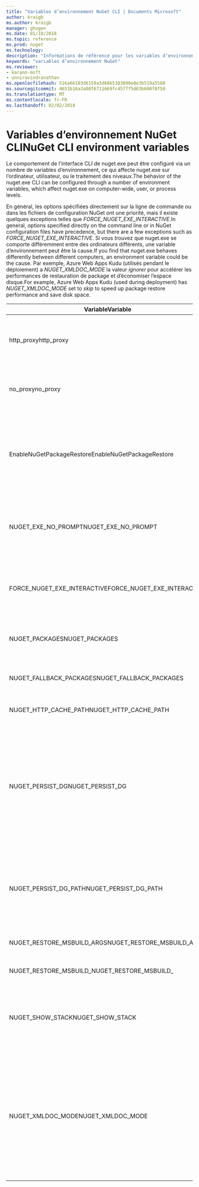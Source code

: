 ```yaml
---
title: "Variables d’environnement NuGet CLI | Documents Microsoft"
author: kraigb
ms.author: kraigb
manager: ghogen
ms.date: 01/18/2018
ms.topic: reference
ms.prod: nuget
ms.technology: 
description: "Informations de référence pour les variables d’environnement nuget.exe"
keywords: "variables d’environnement NuGet"
ms.reviewer:
- karann-msft
- unniravindranathan
ms.openlocfilehash: 516a66103d6159a3d68b5383090e8e3b519a5588
ms.sourcegitcommit: 4651b16a3a08f6711669fc4577f5d63b600f8f58
ms.translationtype: MT
ms.contentlocale: fr-FR
ms.lasthandoff: 02/02/2018
---
```

# <a name="nuget-cli-environment-variables"></a><span data-ttu-id="7cfd8-104">Variables d’environnement NuGet CLI</span><span class="sxs-lookup"><span data-stu-id="7cfd8-104">NuGet CLI environment variables</span></span>

<span data-ttu-id="7cfd8-105">Le comportement de l’interface CLI de nuget.exe peut être configuré via un nombre de variables d’environnement, ce qui affecte nuget.exe sur l’ordinateur, utilisateur, ou le traitement des niveaux.</span><span class="sxs-lookup"><span data-stu-id="7cfd8-105">The behavior of the nuget.exe CLI can be configured through a number of environment variables, which affect nuget.exe on computer-wide, user, or process levels.</span></span>

<span data-ttu-id="7cfd8-106">En général, les options spécifiées directement sur la ligne de commande ou dans les fichiers de configuration NuGet ont une priorité, mais il existe quelques exceptions telles que *FORCE_NUGET_EXE_INTERACTIVE*.</span><span class="sxs-lookup"><span data-stu-id="7cfd8-106">In general, options specified directly on the command line or in NuGet configuration files have precedence, but there are a few exceptions such as *FORCE_NUGET_EXE_INTERACTIVE*.</span></span> <span data-ttu-id="7cfd8-107">Si vous trouvez que nuget.exe se comporte différemment entre des ordinateurs différents, une variable d’environnement peut être la cause.</span><span class="sxs-lookup"><span data-stu-id="7cfd8-107">If you find that nuget.exe behaves differently between different computers, an environment variable could be the cause.</span></span> <span data-ttu-id="7cfd8-108">Par exemple, Azure Web Apps Kudu (utilisés pendant le déploiement) a *NUGET_XMLDOC_MODE* la valeur *ignorer* pour accélérer les performances de restauration de package et d’économiser l’espace disque.</span><span class="sxs-lookup"><span data-stu-id="7cfd8-108">For example, Azure Web Apps Kudu (used during deployment) has *NUGET_XMLDOC_MODE* set to *skip* to speed up package restore performance and save disk space.</span></span>

| <span data-ttu-id="7cfd8-109">Variable</span><span class="sxs-lookup"><span data-stu-id="7cfd8-109">Variable</span></span> | <span data-ttu-id="7cfd8-110">Description</span><span class="sxs-lookup"><span data-stu-id="7cfd8-110">Description</span></span> | <span data-ttu-id="7cfd8-111">Notes</span><span class="sxs-lookup"><span data-stu-id="7cfd8-111">Remarks</span></span> |
| --- | --- | --- |
| <span data-ttu-id="7cfd8-112">http_proxy</span><span class="sxs-lookup"><span data-stu-id="7cfd8-112">http_proxy</span></span> | <span data-ttu-id="7cfd8-113">Serveur proxy HTTP utilisé pour les opérations de NuGet HTTP.</span><span class="sxs-lookup"><span data-stu-id="7cfd8-113">Http proxy used for NuGet HTTP operations.</span></span> | <span data-ttu-id="7cfd8-114">Cela serait spécifiée en tant que `http://<username>:<password>@proxy.com`.</span><span class="sxs-lookup"><span data-stu-id="7cfd8-114">This would be specified as `http://<username>:<password>@proxy.com`.</span></span> |
| <span data-ttu-id="7cfd8-115">no_proxy</span><span class="sxs-lookup"><span data-stu-id="7cfd8-115">no_proxy</span></span> | <span data-ttu-id="7cfd8-116">Configure les domaines de contourner l’utilisation de proxy.</span><span class="sxs-lookup"><span data-stu-id="7cfd8-116">Configures domains to bypass from using proxy.</span></span> | <span data-ttu-id="7cfd8-117">Spécifié en tant que domaines séparés par des virgules (,).</span><span class="sxs-lookup"><span data-stu-id="7cfd8-117">Specified as domains separated by comma (,).</span></span> |
| <span data-ttu-id="7cfd8-118">EnableNuGetPackageRestore</span><span class="sxs-lookup"><span data-stu-id="7cfd8-118">EnableNuGetPackageRestore</span></span> | <span data-ttu-id="7cfd8-119">Indicateur signalant si NuGet doit implicitement donner leur consentement si requis par le package lors de la restauration.</span><span class="sxs-lookup"><span data-stu-id="7cfd8-119">Flag for if NuGet should implicitly grant consent if that's required by package on restore.</span></span> | <span data-ttu-id="7cfd8-120">Indicateur spécifié est spécifié.</span><span class="sxs-lookup"><span data-stu-id="7cfd8-120">Specified flag is specified</span></span> | <span data-ttu-id="7cfd8-121">en tant que *true* ou *1*, toute autre valeur traitée en tant qu’indicateur pas définie.</span><span class="sxs-lookup"><span data-stu-id="7cfd8-121">as *true* or *1*, any other value treated as flag not set.</span></span> |
| <span data-ttu-id="7cfd8-122">NUGET_EXE_NO_PROMPT</span><span class="sxs-lookup"><span data-stu-id="7cfd8-122">NUGET_EXE_NO_PROMPT</span></span> | <span data-ttu-id="7cfd8-123">Empêche le fichier exe pour demander des informations d’identification.</span><span class="sxs-lookup"><span data-stu-id="7cfd8-123">Prevents the exe for prompting for credentials.</span></span>| <span data-ttu-id="7cfd8-124">Toute valeur sauf une chaîne null ou vide est considérée comme cela indicateur ensemble/true.</span><span class="sxs-lookup"><span data-stu-id="7cfd8-124">Any value except null or empty string will be treated as this flag set/true.</span></span> |
<span data-ttu-id="7cfd8-125">FORCE_NUGET_EXE_INTERACTIVE</span><span class="sxs-lookup"><span data-stu-id="7cfd8-125">FORCE_NUGET_EXE_INTERACTIVE</span></span> | <span data-ttu-id="7cfd8-126">Variable d’environnement global pour forcer le mode interactif.</span><span class="sxs-lookup"><span data-stu-id="7cfd8-126">Global environment variable to force interactive mode.</span></span> | <span data-ttu-id="7cfd8-127">Toute valeur sauf une chaîne null ou vide est considérée comme cela indicateur ensemble/true.</span><span class="sxs-lookup"><span data-stu-id="7cfd8-127">Any value except null or empty string will be treated as this flag set/true.</span></span> |
| <span data-ttu-id="7cfd8-128">NUGET_PACKAGES</span><span class="sxs-lookup"><span data-stu-id="7cfd8-128">NUGET_PACKAGES</span></span> | <span data-ttu-id="7cfd8-129">Chemin d’accès où les packages sont stockés / mis en cache.</span><span class="sxs-lookup"><span data-stu-id="7cfd8-129">Path to where packages are stored / cached.</span></span> | <span data-ttu-id="7cfd8-130">Spécifié comme chemin d’accès absolu.</span><span class="sxs-lookup"><span data-stu-id="7cfd8-130">Specified as absolute path.</span></span> |
| <span data-ttu-id="7cfd8-131">NUGET_FALLBACK_PACKAGES</span><span class="sxs-lookup"><span data-stu-id="7cfd8-131">NUGET_FALLBACK_PACKAGES</span></span> | <span data-ttu-id="7cfd8-132">Dossiers de packages de secours global.</span><span class="sxs-lookup"><span data-stu-id="7cfd8-132">Global fallback packages folders.</span></span> | <span data-ttu-id="7cfd8-133">Chemins d’accès du dossier absolu séparés par un point-virgule ( ;).</span><span class="sxs-lookup"><span data-stu-id="7cfd8-133">Absolute folder paths separated by semicolon (;).</span></span> |
| <span data-ttu-id="7cfd8-134">NUGET_HTTP_CACHE_PATH</span><span class="sxs-lookup"><span data-stu-id="7cfd8-134">NUGET_HTTP_CACHE_PATH</span></span> | <span data-ttu-id="7cfd8-135">Dossier du cache HTTP.</span><span class="sxs-lookup"><span data-stu-id="7cfd8-135">HTTP cache folder.</span></span> | <span data-ttu-id="7cfd8-136">Spécifié comme chemin d’accès absolu.</span><span class="sxs-lookup"><span data-stu-id="7cfd8-136">Specified as absolute path.</span></span> |
| <span data-ttu-id="7cfd8-137">NUGET_PERSIST_DG</span><span class="sxs-lookup"><span data-stu-id="7cfd8-137">NUGET_PERSIST_DG</span></span> | <span data-ttu-id="7cfd8-138">Indicateur précisant si les fichiers de groupe de distribution (les données collectées à partir de MSBuild) doivent être persistante.</span><span class="sxs-lookup"><span data-stu-id="7cfd8-138">Flag indicating if dg files (data collected from MSBuild) should be persisted.</span></span> | <span data-ttu-id="7cfd8-139">Spécifié en tant que *true* ou *false* (par défaut), si la valeur pas NUGET_PERSIST_DG_PATH sera stocké dans le répertoire temporaire (dossier NuGetScratch dans le répertoire temp environnement actuel).</span><span class="sxs-lookup"><span data-stu-id="7cfd8-139">Specified as *true* or *false* (default), if NUGET_PERSIST_DG_PATH not set will be stored to temporary directory (NuGetScratch folder in current environment temp directory).</span></span> |
| <span data-ttu-id="7cfd8-140">NUGET_PERSIST_DG_PATH</span><span class="sxs-lookup"><span data-stu-id="7cfd8-140">NUGET_PERSIST_DG_PATH</span></span> | <span data-ttu-id="7cfd8-141">Chemin d’accès pour conserver les fichiers de groupe de distribution.</span><span class="sxs-lookup"><span data-stu-id="7cfd8-141">Path to persist dg files.</span></span> | <span data-ttu-id="7cfd8-142">Spécifié en tant que chemin d’accès absolu, cette option est utilisée uniquement lorsque *NUGET_PERSIST_DG* est définie sur true.</span><span class="sxs-lookup"><span data-stu-id="7cfd8-142">Specified as absolute path, this option is only used when *NUGET_PERSIST_DG* is set to true.</span></span> |
| <span data-ttu-id="7cfd8-143">NUGET_RESTORE_MSBUILD_ARGS</span><span class="sxs-lookup"><span data-stu-id="7cfd8-143">NUGET_RESTORE_MSBUILD_ARGS</span></span> | <span data-ttu-id="7cfd8-144">Définit les autres arguments MSBuild.</span><span class="sxs-lookup"><span data-stu-id="7cfd8-144">Sets additional MSBuild arguments.</span></span> |
| <span data-ttu-id="7cfd8-145">NUGET_RESTORE_MSBUILD_</span><span class="sxs-lookup"><span data-stu-id="7cfd8-145">NUGET_RESTORE_MSBUILD_</span></span>| <span data-ttu-id="7cfd8-146">Commentaires</span><span class="sxs-lookup"><span data-stu-id="7cfd8-146">Verbosity</span></span> |<span data-ttu-id="7cfd8-147">Définit le niveau de détail du journal MSBuild.</span><span class="sxs-lookup"><span data-stu-id="7cfd8-147">Sets the MSBuild log verbosity.</span></span> | <span data-ttu-id="7cfd8-148">Valeur par défaut est *silencieux* (« / v : q »).</span><span class="sxs-lookup"><span data-stu-id="7cfd8-148">Default is *quiet* ("/v:q").</span></span> <span data-ttu-id="7cfd8-149">Les valeurs possibles *q [uiet]*, *m [inimal]*, *n [ormal]*, *d [etailed]*, et *diag [nostic]*.</span><span class="sxs-lookup"><span data-stu-id="7cfd8-149">Possible values *q[uiet]*, *m[inimal]*, *n[ormal]*, *d[etailed]*, and *diag[nostic]*.</span></span> |
| <span data-ttu-id="7cfd8-150">NUGET_SHOW_STACK</span><span class="sxs-lookup"><span data-stu-id="7cfd8-150">NUGET_SHOW_STACK</span></span> | <span data-ttu-id="7cfd8-151">Détermine si l’exception complète (y compris la trace de la pile) doit être affichée à l’utilisateur.</span><span class="sxs-lookup"><span data-stu-id="7cfd8-151">Determines whether the full exception (including stack trace) should be displayed to the user.</span></span> | <span data-ttu-id="7cfd8-152">Spécifié en tant que *true* ou *false* (par défaut).</span><span class="sxs-lookup"><span data-stu-id="7cfd8-152">Specified as *true* or *false* (default).</span></span> |
| <span data-ttu-id="7cfd8-153">NUGET_XMLDOC_MODE</span><span class="sxs-lookup"><span data-stu-id="7cfd8-153">NUGET_XMLDOC_MODE</span></span> | <span data-ttu-id="7cfd8-154">Détermine comment l’extraction de fichier de documentation XML assemblys doit être gérée.</span><span class="sxs-lookup"><span data-stu-id="7cfd8-154">Determines how assemblies XML documentation file extraction should be handled.</span></span> | <span data-ttu-id="7cfd8-155">Modes pris en charge sont *ignorer* (ne pas extraire les fichiers de documentation XML), *compresser* (stocker les fichiers de document XML en tant qu’une archive zip) ou *aucun* (par défaut, traiter les fichiers de document XML comme normal fichiers).</span><span class="sxs-lookup"><span data-stu-id="7cfd8-155">Supported modes are *skip* (do not extract XML documentation files), *compress* (store XML doc files as a zip archive) or *none* (default, treat XML doc files as regular files).</span></span> |
